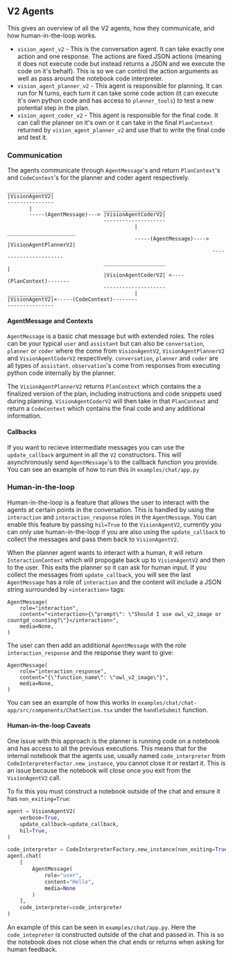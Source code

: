## V2 Agents

This gives an overview of all the V2 agents, how they communicate, and how human-in-the-loop works.

- `vision_agent_v2` - This is the conversation agent. It can take exactly one action and one response. The actions are fixed JSON actions (meaning it does not execute code but instead returns a JSON and we execute the code on it's behalf). This is so we can control the action arguments as well as pass around the notebook code interpreter.
- `vision_agent_planner_v2` - This agent is responsible for planning. It can run for N turns, each turn it can take some code action (it can execute it's own python code and has access to `planner_tools`) to test a new potential step in the plan.
- `vision_agent_coder_v2` - This agent is responsible for the final code. It can call the planner on it's own or it can take in the final `PlanContext` returned by `vision_agent_planner_v2` and use that to write the final code and test it.

### Communication
The agents communicate through `AgentMessage`'s and return `PlanContext`'s and `CodeContext`'s for the planner and coder agent respectively.
```
_______________
|VisionAgentV2|
---------------
       |                       ____________________
       -----(AgentMessage)---> |VisionAgentCoderV2|
                               --------------------
                                         |                        ______________________
                                         -----(AgentMessage)----> |VisionAgentPlannerV2|
                                                                  ----------------------
                               ____________________                         |
                               |VisionAgentCoderV2| <----(PlanContext)-------
                               --------------------
_______________                          |
|VisionAgentV2|<-----(CodeContext)--------
---------------                    
```

#### AgentMessage and Contexts
`AgentMessage` is a basic chat message but with extended roles. The roles can be your typical `user` and `assistant` but can also be `conversation`, `planner` or `coder` where the come from `VisionAgentV2`, `VisionAgentPlannerV2` and `VisionAgentCoderV2` respectively. `conversation`, `planner` and `coder` are all types of `assistant`. `observation`'s come from responses from executing python code internally by the planner.

The `VisionAgentPlannerV2` returns `PlanContext` which contains the a finalized version of the plan, including instructions and code snippets used during planning. `VisionAgentCoderV2` will then take in that `PlanContext` and return a `CodeContext` which contains the final code and any additional information.


#### Callbacks
If you want to recieve intermediate messages you can use the `update_callback` argument in all the `V2` constructors. This will asynchronously send `AgentMessage`'s to the callback function you provide. You can see an example of how to run this in `examples/chat/app.py`

### Human-in-the-loop
Human-in-the-loop is a feature that allows the user to interact with the agents at certain points in the conversation. This is handled by using the `interaction` and `interaction_response` roles in the `AgentMessage`. You can enable this feature by passing `hil=True` to the `VisionAgentV2`, currently you can only use human-in-the-loop if you are also using the `update_callback` to collect the messages and pass them back to `VisionAgentV2`.

When the planner agent wants to interact with a human, it will return `InteractionContext` which will propogate back up to `VisionAgentV2` and then to the user. This exits the planner so it can ask for human input. If you collect the messages from `update_callback`, you will see the last `AgentMessage` has a role of `interaction` and the content will include a JSON string surrounded by `<interaction>` tags:

```
AgentMessage(
    role="interaction",
    content="<interaction>{\"prompt\": \"Should I use owl_v2_image or countgd_counting?\"}</interaction>",
    media=None,
)
```

The user can then add an additional `AgentMessage` with the role `interaction_response` and the response they want to give:

```
AgentMessage(
    role="interaction_response",
    content="{\"function_name\": \"owl_v2_image\"}",
    media=None,
)
```

You can see an example of how this works in `examples/chat/chat-app/src/components/ChatSection.tsx` under the `handleSubmit` function.


#### Human-in-the-loop Caveats
One issue with this approach is the planner is running code on a notebook and has access to all the previous executions. This means that for the internal notebook that the agents use, usually named `code_interpreter` from `CodeInterpreterFactor.new_instance`, you cannot close it or restart it. This is an issue because the notebook will close once you exit from the `VisionAgentV2` call.

To fix this you must construct a notebook outside of the chat and ensure it has `non_exiting=True`:

```python
agent = VisionAgentV2(
    verbose=True,
    update_callback=update_callback,
    hil=True,
)

code_interpreter = CodeInterpreterFactory.new_instance(non_exiting=True)
agent.chat(
    [
        AgentMessage(
            role="user",
            content="Hello",
            media=None
        )
    ],
    code_interpreter=code_interpreter
)
```

An example of this can be seen in `examples/chat/app.py`. Here the `code_intepreter` is constructed outside of the chat and passed in. This is so the notebook does not close when the chat ends or returns when asking for human feedback.
